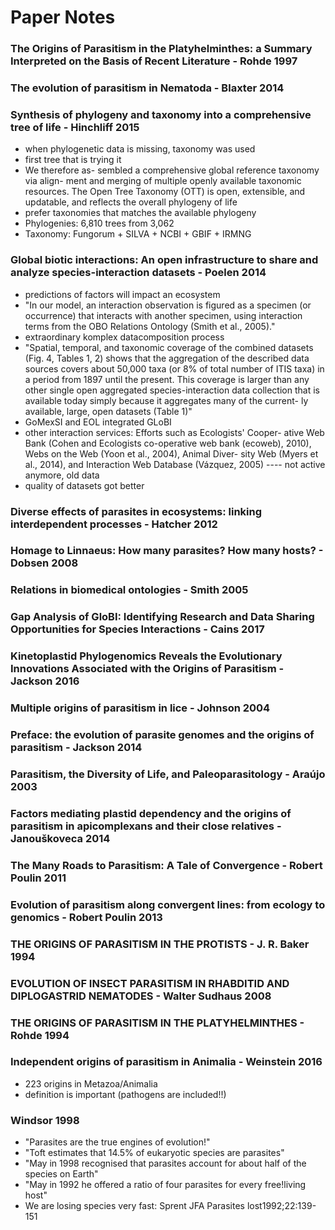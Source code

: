 # Paper Notes

### The Origins of Parasitism in the Platyhelminthes: a Summary Interpreted on the Basis of Recent Literature - Rohde 1997

### The evolution of parasitism in Nematoda - Blaxter 2014

### Synthesis of phylogeny and taxonomy into a comprehensive tree of life - Hinchliff 2015
- when phylogenetic data is missing, taxonomy was used
- first tree that is trying it
- We therefore as- sembled a comprehensive global reference taxonomy via align- ment and merging of multiple openly available taxonomic resources. The Open Tree Taxonomy (OTT) is open, extensible, and updatable, and reflects the overall phylogeny of life
- prefer taxonomies that matches the available phylogeny
- Phylogenies: 6,810 trees from 3,062
- Taxonomy: Fungorum + SILVA + NCBI + GBIF + IRMNG


### Global biotic interactions: An open infrastructure to share and analyze species-interaction datasets - Poelen 2014
- predictions of factors will impact an ecosystem
- "In our model, an interaction observation is figured as a specimen (or occurrence) that interacts with another specimen, using interaction terms from the OBO Relations Ontology (Smith et al., 2005)."
- extraordinary komplex datacomposition process
- "Spatial, temporal, and taxonomic coverage of the combined datasets (Fig. 4, Tables 1, 2) shows that the aggregation of the described data sources covers about 50,000 taxa (or 8% of total number of ITIS taxa) in a period from 1897 until the present. This coverage is larger than any other single open aggregated species-interaction data collection that is available today simply because it aggregates many of the current- ly available, large, open datasets (Table 1)"
- GoMexSI and EOL integrated GLoBI
- other interaction services: Efforts such as Ecologists' Cooper- ative Web Bank (Cohen and Ecologists co-operative web bank (ecoweb), 2010), Webs on the Web (Yoon et al., 2004), Animal Diver- sity Web (Myers et al., 2014), and Interaction Web Database (Vázquez, 2005) ---- not active anymore, old data
- quality of datasets got better


### Diverse effects of parasites in ecosystems: linking interdependent processes - Hatcher 2012

### Homage to Linnaeus: How many parasites? How many hosts? - Dobsen 2008

### Relations in biomedical ontologies - Smith 2005

### Gap Analysis of GloBI: Identifying Research and Data Sharing Opportunities for Species Interactions - Cains 2017

### Kinetoplastid Phylogenomics Reveals the Evolutionary Innovations Associated with the Origins of Parasitism - Jackson 2016

### Multiple origins of parasitism in lice - Johnson 2004

### Preface: the evolution of parasite genomes and the origins of parasitism - Jackson 2014

### Parasitism, the Diversity of Life, and Paleoparasitology - Araújo 2003

### Factors mediating plastid dependency and the origins of parasitism in apicomplexans and their close relatives - Janouškoveca 2014

### The Many Roads to Parasitism: A Tale of Convergence - Robert Poulin 2011

### Evolution of parasitism along convergent lines: from ecology to genomics - Robert Poulin 2013

### THE ORIGINS OF PARASITISM IN THE PROTISTS - J. R. Baker 1994

### EVOLUTION OF INSECT PARASITISM IN RHABDITID AND DIPLOGASTRID NEMATODES - Walter Sudhaus 2008

### THE ORIGINS OF PARASITISM IN THE PLATYHELMINTHES - Rohde 1994

### Independent origins of parasitism in Animalia - Weinstein 2016
- 223 origins in Metazoa/Animalia
- definition is important (pathogens are included!!)

### Windsor 1998
- "Parasites are the true engines of evolution!"
- "Toft estimates that 14.5% of eukaryotic species are parasites"
- "May in 1998 recognised that parasites account for about half of the species on Earth"
- "May in 1992 he offered a ratio of four parasites for every free!living host"
- We are losing species very fast: Sprent JFA Parasites lost1992;22:139-151
